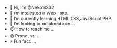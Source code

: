 - 👋 Hi, I’m @Neko13332
- 👀 I’m interested in Web　site.
- 🌱 I’m currently learning HTML,CSS,JavaScript,PHP.
- 💞️ I’m looking to collaborate on ...
- 📫 How to reach me ...
- 😄 Pronouns: ...
- ⚡ Fun fact: ...

<!---
Neko13332/Neko13332 is a ✨ special ✨ repository because its `README.md` (this file) appears on your GitHub profile.
You can click the Preview link to take a look at your changes.
--->
